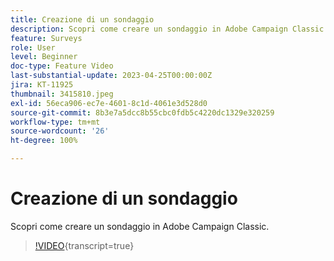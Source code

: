 ```yaml
---
title: Creazione di un sondaggio
description: Scopri come creare un sondaggio in Adobe Campaign Classic.
feature: Surveys
role: User
level: Beginner
doc-type: Feature Video
last-substantial-update: 2023-04-25T00:00:00Z
jira: KT-11925
thumbnail: 3415810.jpeg
exl-id: 56eca906-ec7e-4601-8c1d-4061e3d528d0
source-git-commit: 8b3e7a5dcc8b55cbc0fdb5c4220dc1329e320259
workflow-type: tm+mt
source-wordcount: '26'
ht-degree: 100%

---
```


# Creazione di un sondaggio

Scopri come creare un sondaggio in Adobe Campaign Classic.

>[!VIDEO](https://video.tv.adobe.com/v/3448081/?learn=on&captions=ita){transcript=true}

